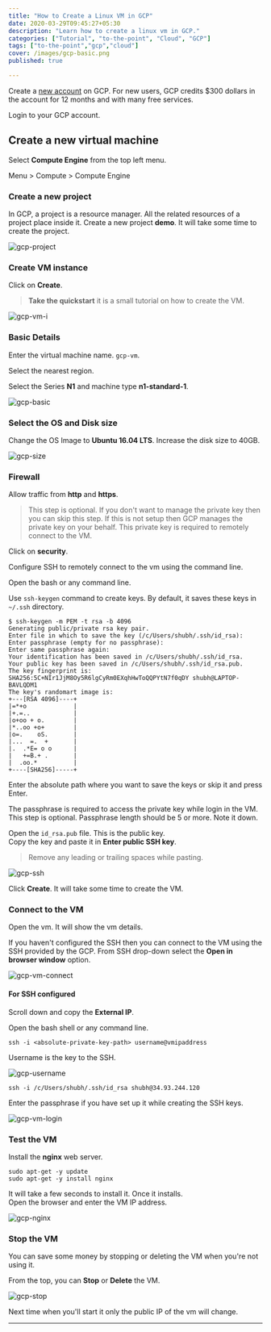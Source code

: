 ```yaml
---
title: "How to Create a Linux VM in GCP"
date: 2020-03-29T09:45:27+05:30
description: "Learn how to create a linux vm in GCP."
categories: ["Tutorial", "to-the-point", "Cloud", "GCP"]
tags: ["to-the-point","gcp","cloud"]
cover: /images/gcp-basic.png
published: true

---
```


Create a [new account](https://cloud.google.com/free) on GCP. For new users, GCP credits \$300 dollars in the account for 12 months and with many free services.

Login to your GCP account.

## Create a new virtual machine

Select **Compute Engine** from the top left menu.

Menu > Compute > Compute Engine

### Create a new project

In GCP, a project is a resource manager. All the related resources of a project place inside it.
Create a new project **demo**. It will take some time to create the project.

![gcp-project](./images/gcp-create-project.PNG)

### Create VM instance

Click on **Create**.

> **Take the quickstart** it is a small tutorial on how to create the VM.

![gcp-vm-i](./images/gcp-vm-create.PNG)

### Basic Details

Enter the virtual machine name. `gcp-vm`.

Select the nearest region.

Select the Series **N1** and machine type **n1-standard-1**.

![gcp-basic](./images/gcp-vm-basic.PNG)

### Select the OS and Disk size

Change the OS Image to **Ubuntu 16.04 LTS**.
Increase the disk size to 40GB.

![gcp-size](./images/gcp-vm-size.PNG)

### Firewall

Allow traffic from **http** and **https**.

> This step is optional. If you don't want to manage the private key then you can skip this step. If this is not setup then GCP manages the private key on your behalf. This private key is required to remotely connect to the VM.

Click on **security**.

Configure SSH to remotely connect to the vm using the command line.

Open the bash or any command line.

Use `ssh-keygen` command to create keys. By default, it saves these keys in `~/.ssh` directory.

```
$ ssh-keygen -m PEM -t rsa -b 4096
Generating public/private rsa key pair.
Enter file in which to save the key (/c/Users/shubh/.ssh/id_rsa):
Enter passphrase (empty for no passphrase):
Enter same passphrase again:
Your identification has been saved in /c/Users/shubh/.ssh/id_rsa.
Your public key has been saved in /c/Users/shubh/.ssh/id_rsa.pub.
The key fingerprint is:
SHA256:5C+NIr1JjM8Oy5R6lgCyRm0EXqhHwToQQPYtN7f0qDY shubh@LAPTOP-BAVLQDM1
The key's randomart image is:
+---[RSA 4096]----+
|=*+o             |
|+.=..            |
|o+oo + o.        |
|*..oo +o+        |
|o=.    oS.       |
|...  =.  +       |
|.  .*E= o o      |
|   +=B.+ .       |
|  .oo.*          |
+----[SHA256]-----+

```

Enter the absolute path where you want to save the keys or skip it and press Enter.

The passphrase is required to access the private key while login in the VM. This step is optional. Passphrase length should be 5 or more. Note it down.

Open the `id_rsa.pub` file. This is the public key.  
Copy the key and paste it in **Enter public SSH key**.

> Remove any leading or trailing spaces while pasting.

![gcp-ssh](./images/gcp-vm-ssh.PNG)

Click **Create**. It will take some time to create the VM.

### Connect to the VM

Open the vm. It will show the vm details.

If you haven't configured the SSH then you can connect to the VM using the SSH provided by the GCP. From SSH drop-down select the **Open in browser window** option.

![gcp-vm-connect](./images/gcp-vm-connect.PNG)

#### For SSH configured

Scroll down and copy the **External IP**.

Open the bash shell or any command line.

```
ssh -i <absolute-private-key-path> username@vmipaddress
```

Username is the key to the SSH.

![gcp-username](./images/gcp-vm-username.PNG)

```
ssh -i /c/Users/shubh/.ssh/id_rsa shubh@34.93.244.120
```

Enter the passphrase if you have set up it while creating the SSH keys.

![gcp-vm-login](./images/gcp-vm-login.PNG)

### Test the VM

Install the **nginx** web server.

```
sudo apt-get -y update
sudo apt-get -y install nginx
```

It will take a few seconds to install it. Once it installs.  
Open the browser and enter the VM IP address.

![gcp-nginx](./images/gcp-nginx.PNG)

### Stop the VM

You can save some money by stopping or deleting the VM when you're not using it.

From the top, you can **Stop** or **Delete** the VM.

![gcp-stop](./images/gcp-vm-stop.PNG)

Next time when you'll start it only the public IP of the vm will change.

---